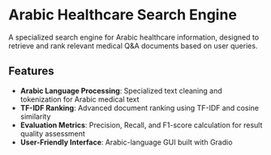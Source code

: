 # Arabic Healthcare Search Engine

A specialized search engine for Arabic healthcare information, designed to retrieve and rank relevant medical Q&A documents based on user queries.

## Features

- **Arabic Language Processing**: Specialized text cleaning and tokenization for Arabic medical text
- **TF-IDF Ranking**: Advanced document ranking using TF-IDF and cosine similarity
- **Evaluation Metrics**: Precision, Recall, and F1-score calculation for result quality assessment
- **User-Friendly Interface**: Arabic-language GUI built with Gradio
